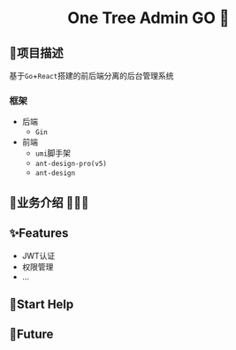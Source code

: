 <h1 align="center">One Tree Admin GO 🌲</h1>

## 🌴‍项目描述

​基于`Go`+`React`搭建的前后端分离的后台管理系统

### 框架

- 后端
  - `Gin`
- 前端
  - `umi`脚手架
  - `ant-design-pro(v5)`
  - `ant-design`


 

## 🦋业务介绍 🎉🎉🎉


## ✨Features

- JWT认证
- 权限管理
- ...

## 🌟Start Help



## 🐳Future

